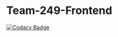 # Team-249-Frontend

[![Codacy Badge](https://api.codacy.com/project/badge/Grade/05ea8499591146e78e855e4f20a01afd)](https://app.codacy.com/gh/BuildForSDGCohort2/Team-249-Frontend?utm_source=github.com&utm_medium=referral&utm_content=BuildForSDGCohort2/Team-249-Frontend&utm_campaign=Badge_Grade_Settings)